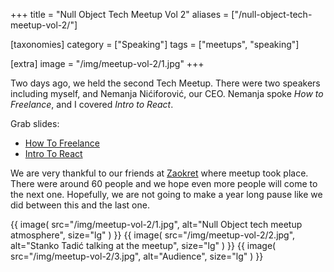 +++
title = "Null Object Tech Meetup Vol 2"
aliases = ["/null-object-tech-meetup-vol-2/"]

[taxonomies]
category = ["Speaking"]
tags = ["meetups", "speaking"]

[extra]
image = "/img/meetup-vol-2/1.jpg"
+++

Two days ago, we held the second Tech Meetup.
There were two speakers including myself, and Nemanja Nićiforović, our CEO.
Nemanja spoke <i>How to Freelance</i>, and I covered <i>Intro to React</i>.

Grab slides:

* <a href="/pdf/Null Object Tech Meetup - How To Freelance.pdf">How To Freelance</a>
* <a href="/pdf/Null Object Tech Meetup - Intro To React.pdf">Intro To React</a>

We are very thankful to our friends at
<a href="https://www.facebook.com/zaokret/">Zaokret</a> where meetup took place.
There were around 60 people and we hope even more people will come to the next one.
Hopefully, we are not going to make a year long pause like we did between this and the last one.

{{ image(
  src="/img/meetup-vol-2/1.jpg",
  alt="Null Object tech meetup atmosphere",
  size="lg"
) }}
{{ image(
  src="/img/meetup-vol-2/2.jpg",
  alt="Stanko Tadić talking at the meetup",
  size="lg"
) }}
{{ image(
  src="/img/meetup-vol-2/3.jpg",
  alt="Audience",
  size="lg"
) }}
